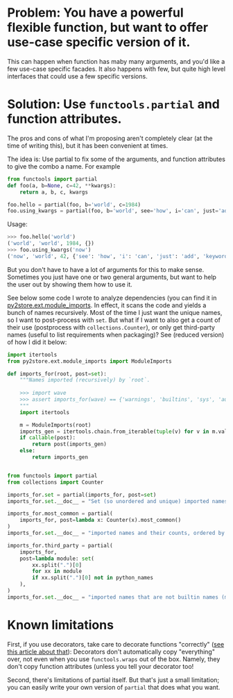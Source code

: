 # Problem: You have a powerful flexible function, but want to offer use-case specific version of it.

This can happen when function has maby many arguments, and you'd like a few use-case specific facades. 
It also happens with few, but quite high level interfaces that could use a few specific versions. 

# Solution: Use `functools.partial` and function attributes.

The pros and cons of what I'm proposing aren't completely clear (at the time of writing this), but it has been convenient at times. 

The idea is: Use partial to fix some of the arguments, and function attributes to give the combo a name. For example

```python
from functools import partial
def foo(a, b=None, c=42, **kwargs):
    return a, b, c, kwargs

foo.hello = partial(foo, b='world', c=1984)
foo.using_kwargs = partial(foo, b='world', see='how', i='can', just='add', keyword_args='freely?')
```

Usage:

```python
>>> foo.hello('world')
('world', 'world', 1984, {})
>>> foo.using_kwargs('now')
('now', 'world', 42, {'see': 'how', 'i': 'can', 'just': 'add', 'keyword_args': 'freely?'})
```

But you don't have to have a lot of arguments for this to make sense. 
Sometimes you just have one or two general arguments, but want to help the user out by showing them how to use it. 

See below some code I wrote to analyze dependencies (you can find it in 
[py2store.ext.module_imports](https://github.com/i2mint/py2store/blob/78afb14057cee59dee402aebb9d0445996c64b40/py2store/ext/module_imports.py).
In effect, it scans the code and yields a bunch of names recursively. Most of the time I just want the unique names, so I want to post-process with `set`. 
But what if I want to also get a count of their use (postprocess with `collections.Counter`), or only get third-party names 
(useful to list requirements when packaging)? See (reduced version) of how I did it below:

```python
import itertools
from py2store.ext.module_imports import ModuleImports

def imports_for(root, post=set):
    """Names imported (recursively) by `root`.
    
    >>> import wave
    >>> assert imports_for(wave) == {'warnings', 'builtins', 'sys', 'audioop', 'chunk', 'struct', 'collections'}
    """
    import itertools

    m = ModuleImports(root)
    imports_gen = itertools.chain.from_iterable(tuple(v) for v in m.values())
    if callable(post):
        return post(imports_gen)
    else:
        return imports_gen


from functools import partial
from collections import Counter

imports_for.set = partial(imports_for, post=set)
imports_for.set.__doc__ = "Set (so unordered and unique) imported names"

imports_for.most_common = partial(
    imports_for, post=lambda x: Counter(x).most_common()
)
imports_for.set.__doc__ = "imported names and their counts, ordered by most common"

imports_for.third_party = partial(
    imports_for,
    post=lambda module: set(
        xx.split(".")[0]
        for xx in module
        if xx.split(".")[0] not in python_names
    ),
)
imports_for.set.__doc__ = "imported names that are not builtin names (most probably third party packages)"
```

# Known limitations

First, if you use decorators, take care to decorate functions "correctly" ([see this article about that](https://hynek.me/articles/decorators/)): Decorators don't automatically copy "everything" over, not even when you use `functools.wraps` out of the box. Namely, they don't copy function attributes (unless you tell your decorator too!

Second, there's limitations of partial itself. But that's just a small limitation; you can easily write your own version of `partial` that does what you want.

